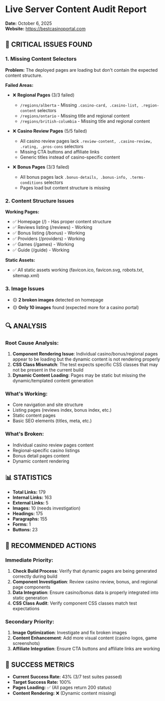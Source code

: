 # Live Server Content Audit Report
**Date:** October 6, 2025  
**Website:** https://bestcasinoportal.com  

## 🚨 CRITICAL ISSUES FOUND

### 1. Missing Content Selectors
**Problem:** The deployed pages are loading but don't contain the expected content structure.

**Failed Areas:**
- ❌ **Regional Pages** (3/3 failed)
  - `/regions/alberta` - Missing `.casino-card, .casino-list, .region-content` selectors
  - `/regions/ontario` - Missing title and regional content
  - `/regions/british-columbia` - Missing title and regional content

- ❌ **Casino Review Pages** (5/5 failed)
  - All casino review pages lack `.review-content, .casino-review, .rating, .pros-cons` selectors
  - Missing CTA buttons and affiliate links
  - Generic titles instead of casino-specific content

- ❌ **Bonus Pages** (3/3 failed)
  - All bonus pages lack `.bonus-details, .bonus-info, .terms-conditions` selectors
  - Pages load but content structure is missing

### 2. Content Structure Issues
**Working Pages:**
- ✅ Homepage (/) - Has proper content structure
- ✅ Reviews listing (/reviews) - Working
- ✅ Bonus listing (/bonus) - Working  
- ✅ Providers (/providers) - Working
- ✅ Games (/games) - Working
- ✅ Guide (/guide) - Working

**Static Assets:**
- ✅ All static assets working (favicon.ico, favicon.svg, robots.txt, sitemap.xml)

### 3. Image Issues
- 🟡 **2 broken images** detected on homepage
- 🟡 **Only 10 images** found (expected more for a casino portal)

## 🔍 ANALYSIS

### Root Cause Analysis:
1. **Component Rendering Issue**: Individual casino/bonus/regional pages appear to be loading but the dynamic content is not rendering properly
2. **CSS Class Mismatch**: The test expects specific CSS classes that may not be present in the current build
3. **Dynamic Content Loading**: Pages may be static but missing the dynamic/templated content generation

### What's Working:
- Core navigation and site structure
- Listing pages (reviews index, bonus index, etc.)
- Static content pages
- Basic SEO elements (titles, meta, etc.)

### What's Broken:
- Individual casino review pages content
- Regional-specific casino listings
- Bonus detail pages content
- Dynamic content rendering

## 📊 STATISTICS
- **Total Links:** 179
- **Internal Links:** 163  
- **External Links:** 5
- **Images:** 10 (needs investigation)
- **Headings:** 175
- **Paragraphs:** 155
- **Forms:** 1
- **Buttons:** 23

## 🚀 RECOMMENDED ACTIONS

### Immediate Priority:
1. **Check Build Process**: Verify that dynamic pages are being generated correctly during build
2. **Component Investigation**: Review casino review, bonus, and regional page components
3. **Data Integration**: Ensure casino/bonus data is properly integrated into static generation
4. **CSS Class Audit**: Verify component CSS classes match test expectations

### Secondary Priority:
1. **Image Optimization**: Investigate and fix broken images
2. **Content Enhancement**: Add more visual content (casino logos, game screenshots)
3. **Affiliate Integration**: Ensure CTA buttons and affiliate links are working

## 🎯 SUCCESS METRICS
- **Current Success Rate:** 43% (3/7 test suites passed)
- **Target Success Rate:** 100%
- **Pages Loading:** ✅ (All pages return 200 status)
- **Content Rendering:** ❌ (Dynamic content missing)